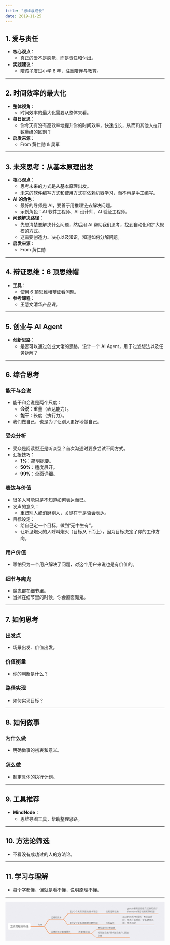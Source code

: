 ```yaml
---
title: "思维与成长"
date: 2019-11-25
---
```


## **1. 爱与责任**

- **核心观点**：
  - 真正的爱不是感觉，而是责任和付出。
- **实践建议**：
  - 陪孩子度过小学 6 年，注重陪伴与教育。

---

## **2. 时间效率的最大化**

- **整体视角**：
  - 时间效率的最大化需要从整体来看。
- **每日反思**：
  - 你今天有没有高效率地提升你的时间效率，快速成长，从而和其他人拉开数量级的区别？
- **启发来源**：
  - From 黄仁勋 & 吴军

---

## **3. 未来思考：从基本原理出发**

- **核心观点**：
  - 思考未来的方式是从基本原理出发。
  - 未来的软件编写方式和使用方式将依赖机器学习，而不再是手工编写。
- **AI 的角色**：
  - 最好的导师是 AI，要善于用推理链去解决问题。
  - 示例角色：AI 软件工程师、AI 设计师、AI 验证工程师。
- **问题解决路径**：
  - 先想清楚要解决什么问题，然后用 AI 帮助我们思考，找到自动化和扩大规模的方式。
  - 这需要创造力、决心以及知识，知道如何分解问题。
- **启发来源**：
  - From 黄仁勋

---

## **4. 辩证思维：6 顶思维帽**

- **工具**：
  - 使用 6 顶思维帽辩证看问题。
- **参考课程**：
  - 王慧文清华产品课。

---

## **5. 创业与 AI Agent**

- **创新思路**：
  - 是否可以通过创业大佬的思路，设计一个 AI Agent，用于过滤想法以及任务拆解？

---

## **6. 综合思考**

### **能干与会说**

- 能干和会说是两个尺度：
  - **会说**：重量（表达能力）。
  - **能干**：长度（执行力）。
- 我们做自己，也是为了让别人更好地做自己。

### **受众分析**

- 受众是阅读型还是听众型？首次沟通时要多尝试不同方式。
- 汇报技巧：
  - **1%**：简明扼要。
  - **50%**：适度展开。
  - **99%**：全面详细。

### **表达与价值**

- 很多人可能只是不知道如何表达而已。
- 发声的意义：
  - 重塑别人或消磨别人，关键在于是否会表达。
- 目标设定：
  - 给自己定一个目标，做到“无中生有”。
  - 让听见炮火的人呼叫炮火（目标从下而上），因为目标决定了你的工作方向。

### **用户价值**

- 哪怕只为一个用户解决了问题，对这个用户来说也是有价值的。

### **细节与魔鬼**

- 魔鬼都在细节里。
- 当掉在细节里的时候，你会直面魔鬼。

---

## **7. 如何思考**

### **出发点**

- 场景出发、价值出发。

### **价值衡量**

- 你的判断是什么？

### **路径实现**

- 如何实现目标？

---

## **8. 如何做事**

### **为什么做**

- 明确做事的初衷和意义。

### **怎么做**

- 制定具体的执行计划。

---

## **9. 工具推荐**

- **MindNode**：
  - 思维导图工具，帮助整理思路。

---

## **10. 方法论筛选**

- 不看没有成功过的人的方法论。

---

## **11. 学习与理解**

- 每个字都懂，但就是看不懂，说明原理不懂。

---

![Alt Text](image.png)
